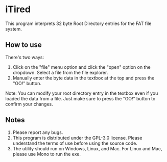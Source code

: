 # iTired

This program interprets 32 byte Root Directory entries for the FAT file system.

How to use
----------
There's two ways:
1. Click on the "file" menu option and click the "open" option on the dropdown. Select a file from the file explorer.
1. Manually enter the byte data in the textbox at the top and press the "GO!" button.

Note: You can modify your root directory entry in the textbox even if you loaded the data from a file. Just make sure to press the "GO!" button to confirm your changes.

Notes
-----

1. Please report any bugs.
2. This program is distributed under the GPL-3.0 license. Please understand the terms of use before using the source code.
3. The utility should run on Windows, Linux, and Mac. For Linux and Mac, please use Mono to run the exe.
